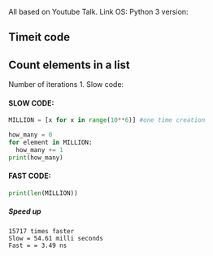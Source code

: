 All based on Youtube Talk. Link
OS: 
Python 3 version:

## Timeit code


## Count elements in a list
Number of iterations 1.
Slow code: 
#### SLOW CODE:  
```python 
MILLION = [x for x in range(10**6)] #one time creation

how_many = 0
for element in MILLION:
  how_many += 1
print(how_many)
```
#### FAST CODE:
```python
print(len(MILLION))
```
##### Speed up 
```
15717 times faster 
Slow = 54.61 milli seconds
Fast = = 3.49 ns
```
